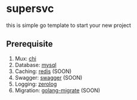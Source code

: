 # supersvc

this is simple go template to start your new project

## Prerequisite

1. Mux: [chi](https://go-chi.io/#/)
2. Database: [mysql](https://www.mysql.com/)
3. Caching: [redis](https://github.com/redis/go-redis) (SOON)
4. Swagger: [swagger](https://github.com/swaggo/swag) (SOON)
5. Logging: [zerolog](https://github.com/rs/zerolog)
6. Migration: [golang-migrate](https://github.com/golang-migrate/migrate) (SOON)